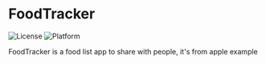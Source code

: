 # FoodTracker

![License](https://img.shields.io/cocoapods/l/TWPhotoPicker.svg)
![Platform](https://img.shields.io/cocoapods/p/TWPhotoPicker.svg)

FoodTracker is a food list app to share with people, it's from apple example
